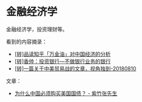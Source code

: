 # 金融经济学
金融经济学，投资理财等。

看到的内容摘录：

- [[转]品读知乎「万金油」对中国经济的分析](./articles/[转]品读知乎「万金油」对中国经济的分析.md)
- [[转]香帅：投资银行—不做银行业务的银行](./articles/[转]香帅：投资银行—不做银行业务的银行.md)
- [[转]一篇关于中美贸易战的文章，视角独到-20180810](./articles/[转]一篇关于中美贸易战的文章，视角独到-20180810.md)



文章：

- [为什么中国必须购买美国国债？ - 紫竹张先生](<http://opinion.jrj.com.cn/2018/06/05092824637869.shtml>)